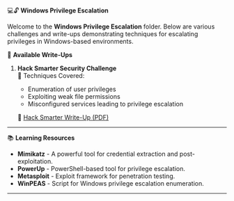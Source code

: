 💻🔓 **Windows Privilege Escalation**

Welcome to the **Windows Privilege Escalation** folder. Below are various challenges and write-ups demonstrating techniques for escalating privileges in Windows-based environments.

📄 **Available Write-Ups**

1. **Hack Smarter Security Challenge**  
   🔑 Techniques Covered:  
   - Enumeration of user privileges  
   - Exploiting weak file permissions  
   - Misconfigured services leading to privilege escalation  

   📄 [Hack Smarter Write-Up (PDF)](https://github.com/Prashant-Bhatt-2000/CTF-Writeups/blob/main/tryhackme/Hack_Smarter_Security.pdf)


---
📚 **Learning Resources**  
- **Mimikatz** - A powerful tool for credential extraction and post-exploitation.  
- **PowerUp** - PowerShell-based tool for privilege escalation.  
- **Metasploit** - Exploit framework for penetration testing.  
- **WinPEAS** - Script for Windows privilege escalation enumeration.

---